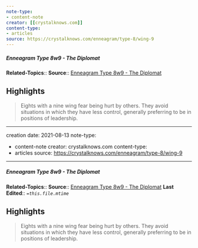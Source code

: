 ```yaml
---
note-type:
- content-note
creator: [[crystalknows.com]]
content-type: 
- articles
source: https://crystalknows.com/enneagram/type-8/wing-9
---
```

##### Enneagram Type 8w9 - The Diplomat

**Related-Topics**:: 
**Source**:: [Enneagram Type 8w9 - The Diplomat](https://crystalknows.com/enneagram/type-8/wing-9)

## Highlights

> Eights with a nine wing fear being hurt by others. They avoid situations in which they have less control, generally preferring to be in positions of leadership.

---
creation date: 2021-08-13
note-type:
- content-note
creator: crystalknows.com
content-type: 
- articles
source: https://crystalknows.com/enneagram/type-8/wing-9
---
##### Enneagram Type 8w9 - The Diplomat
**Related-Topics**:: 
**Source**:: [Enneagram Type 8w9 - The Diplomat](https://crystalknows.com/enneagram/type-8/wing-9)
**Last Edited**:: *`=this.file.mtime`*

## Highlights

> Eights with a nine wing fear being hurt by others. They avoid situations in which they have less control, generally preferring to be in positions of leadership.


